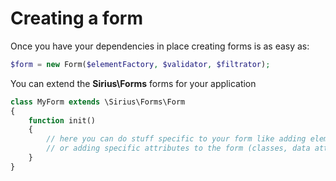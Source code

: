# Creating a form

Once you have your dependencies in place creating forms is as easy as:


```php
$form = new Form($elementFactory, $validator, $filtrator);
```

You can extend the **Sirius\Forms** forms for your application

```php
class MyForm extends \Sirius\Forms\Form
{
    function init()
    {
        // here you can do stuff specific to your form like adding elements
        // or adding specific attributes to the form (classes, data attributes etc)
    }
}
```
